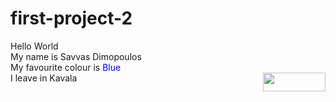 # first-project-2
<html>
<head>
<title>Hello World</title>
</head>
<body>
Hello World </br>
My name is Savvas Dimopoulos </br>
My favourite colour is <font color="#0000ff"> Blue </font> </br>
I leave in Kavala <img src=kavala_view.jpg width="100" height="30" align="right" />
</body>
<html>
